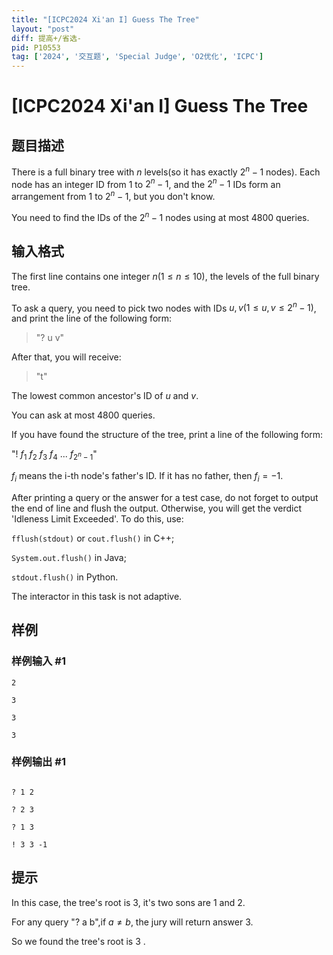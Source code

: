 ```yaml
---
title: "[ICPC2024 Xi'an I] Guess The Tree"
layout: "post"
diff: 提高+/省选-
pid: P10553
tag: ['2024', '交互题', 'Special Judge', 'O2优化', 'ICPC']
---
```

# [ICPC2024 Xi'an I] Guess The Tree
## 题目描述

There is a full binary tree with $n$ levels(so it has exactly $2^n-1$ nodes). Each node has an integer ID from $1$ to $2^n-1$, and the $2^n-1$ IDs form an arrangement from $1$ to $2^n-1$, but you don't know.

You need to find the IDs of the $2^n-1$ nodes using at most $4800$ queries.
## 输入格式

The first line contains one integer $n(1\leq n\leq 10)$, the levels of the full binary tree.

To ask a query, you need to pick two nodes with IDs $u,v(1\leq u,v\leq 2^n-1)$, and print the line of the following form:

> "? u v"

After that, you will receive:

> "t"

The lowest common ancestor's ID of $u$ and $v$.

You can ask at most $4800$ queries.

If you have found the structure of the tree, print a line of the following form:

"! $f_1\ f_2\ f_3\ f_4$ ... $f_{2^n-1}$"

$f_i$ means the i-th node's father's ID. If it has no father, then $f_i=-1$.

After printing a query or the answer for a test case, do not forget to output the end of line and flush the output. Otherwise, you will get the verdict 'Idleness Limit Exceeded'. To do this, use:

`fflush(stdout)` or `cout.flush()` in C++;

`System.out.flush()` in Java;

`stdout.flush()` in Python.

The interactor in this task is not adaptive.
## 样例

### 样例输入 #1
```
2

3

3

3
```
### 样例输出 #1
```

? 1 2

? 2 3

? 1 3

! 3 3 -1
```
## 提示

In this case, the tree's root is $3$, it's two sons are $1$ and $2$.

For any query "? a b",if $a\neq b$, the jury will return answer $3$.

So we found the tree's root is $3$ .
